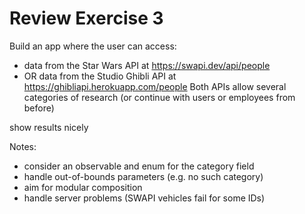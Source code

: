 Review Exercise 3
=================
Build an app where the user can access:
- data from the Star Wars API at
    https://swapi.dev/api/people
- OR data from the Studio Ghibli API at
    https://ghibliapi.herokuapp.com/people
Both APIs allow several categories of research
(or continue with users or employees from before)

show results nicely

Notes:
- consider an observable and enum for the category field
- handle out-of-bounds parameters (e.g. no such category)
- aim for modular composition
- handle server problems (SWAPI vehicles fail for some IDs)
